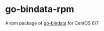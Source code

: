 go-bindata-rpm
==============

A rpm package of [go-bindata](https://github.com/jteeuwen/go-bindata) for CentOS 6/7
